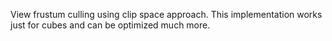 View frustum culling using clip space approach.
This implementation works just for cubes and can be optimized much more.